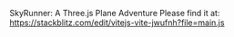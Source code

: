 SkyRunner: A Three.js Plane Adventure
Please find it at: https://stackblitz.com/edit/vitejs-vite-jwufnh?file=main.js
